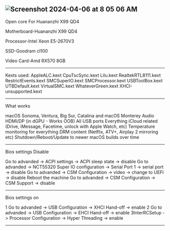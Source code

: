 ![Screenshot 2024-04-06 at 8 05 06 AM](https://github.com/VasyaGaming/Huananzhi-X99-QD4-Open-core-Bootloader/assets/143002057/b8a59696-eb2b-4361-8167-37c528ba1928)
-------------------------------------------------
Open core For Huananzhi X99 QD4

Motherboard-Huananzhi X99 QD4

Processor-Intel Xeon E5-2670V3

SSD-Goodram cl100

Video Card-Amd RX570 8GB

--------------------------------------------------
Kexts used: 
 AppleALC.kext
 CpuTscSync.kext
 Lilu.kext
 RealtekRTL8111.kext
 RestrictEvents.kext
 SMCSuperIO.kext
 SMCProcessor.kext
 USBToolBox.kext
 UTBDefault.kext
 VirtualSMC.kext
 WhateverGreen.kext
 XHCI-unsupported.kext

---------------------------------------------------
What works

macOS Sonoma, Ventura, Big Sur, Catalina and macOS Monterey
Audio
HDMI/DP (in dGPU - Works OOB)
All USB ports
Everything iCloud related (Drive, iMessage, Facetime, unlock with Apple Watch, etc)
Temperature monitoring for everything
DRM content (Netflix, ATV+, Airplay 2 mirroring etc)
Shutdown/Reboot/Update to newer macOS builds over time

----------------------------------------------------
Bios settings Disable

Go to advanded -> ACPI settings -> ACPI sleep state -> disable
Go to advanded -> NCT55320 Super IO configuration -> Serial Port 1 -> serial port -> disable
Go to advanded -> CSM Configuration -> video -> change to UEFI -> disable
Reboot the machine
Go to advanded -> CSM Configuration -> CSM Support -> disable

------------------------------------------------------
Bios settings on 

1 Go to advanded -> USB Configuration -> XHCI Hand-off -> enable
2 Go to advanded -> USB Configuration -> EHCI Hand-off -> enable
3InterRCSetup -> Processor Configuration -> Hyper Threading -> enable

--------------------------------------------------------
